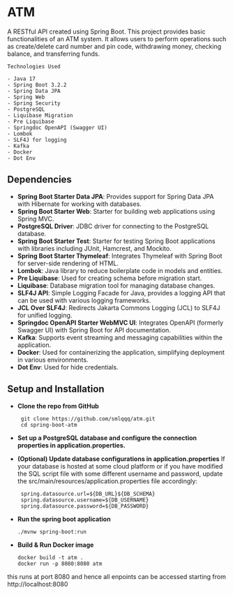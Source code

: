 # ATM 

A RESTful API created using Spring Boot. This project provides basic functionalities of an ATM system. It allows users to perform operations such as create/delete card number and pin code, withdrawing money, checking balance, and transferring funds.
    
    Technologies Used

    - Java 17
    - Spring Boot 3.2.2
    - Spring Data JPA
    - Spring Web
    - Spring Security
    - PostgreSQL
    - Liquibase Migration
    - Pre Liquibase
    - Springdoc OpenAPI (Swagger UI)
    - Lombok
    - SLF4J for logging
    - Kafka
    - Docker
    - Dot Env

## Dependencies

- **Spring Boot Starter Data JPA**: Provides support for Spring Data JPA with Hibernate for working with databases.
- **Spring Boot Starter Web**: Starter for building web applications using Spring MVC.
- **PostgreSQL Driver**: JDBC driver for connecting to the PostgreSQL database.
- **Spring Boot Starter Test**: Starter for testing Spring Boot applications with libraries including JUnit, Hamcrest, and Mockito.
- **Spring Boot Starter Thymeleaf**: Integrates Thymeleaf with Spring Boot for server-side rendering of HTML.
- **Lombok**: Java library to reduce boilerplate code in models and entities.
- **Pre Liquibase**: Used for creating schema before migration start.
- **Liquibase**: Database migration tool for managing database changes.
- **SLF4J API**: Simple Logging Facade for Java, provides a logging API that can be used with various logging frameworks.
- **JCL Over SLF4J**: Redirects Jakarta Commons Logging (JCL) to SLF4J for unified logging.
- **Springdoc OpenAPI Starter WebMVC UI**: Integrates OpenAPI (formerly Swagger UI) with Spring Boot for API documentation.
- **Kafka**: Supports event streaming and messaging capabilities within the application.
- **Docker**: Used for containerizing the application, simplifying deployment in various environments.
- **Dot Env**: Used for hide credentials.

## Setup and Installation

   -  **Clone the repo from GitHub**
       ```
        git clone https://github.com/smlqqq/atm.git
        cd spring-boot-atm
       ```

   -  **Set up a PostgreSQL database and configure the connection properties in application.properties.**
     
   -  **(Optional) Update database configurations in application.properties**
     If your database is hosted at some cloud platform or if you have modified the SQL script file with some different username and password, update the src/main/resources/application.properties file accordingly:
      ``` 
       spring.datasource.url=${DB_URL}${DB_SCHEMA}
       spring.datasource.username=${DB_USERNAME}
       spring.datasource.password=${DB_PASSWORD}
      ```

   - **Run the spring boot application**
      ```
      ./mvnw spring-boot:run
      ```  
     
   - **Build & Run Docker image**
      ```
      docker build -t atm .
      docker run -p 8080:8080 atm
      ```


this runs at port 8080 and hence all enpoints can be accessed starting from http://localhost:8080
